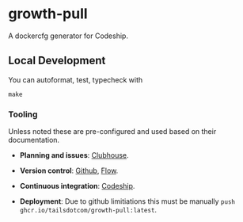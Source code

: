 # growth-pull

A dockercfg generator for Codeship.

## Local Development

You can autoformat, test, typecheck with

    make

### Tooling

Unless noted these are pre-configured and used based on their documentation.

- **Planning and issues**:
  [Clubhouse](https://app.clubhouse.io/tails/stories/space/12868/everything).

- **Version control**:
  [Github](https://github.com/tailsdotcom/growth-pull),
  [Flow](https://guides.github.com/introduction/flow/).

- **Continuous integration**:
  [Codeship](https://app.codeship.com/projects/7f08da42-b905-4f2e-a09a-bed0ac32973e).

- **Deployment**:
  Due to github limitiations this must be manually `push ghcr.io/tailsdotcom/growth-pull:latest`.

